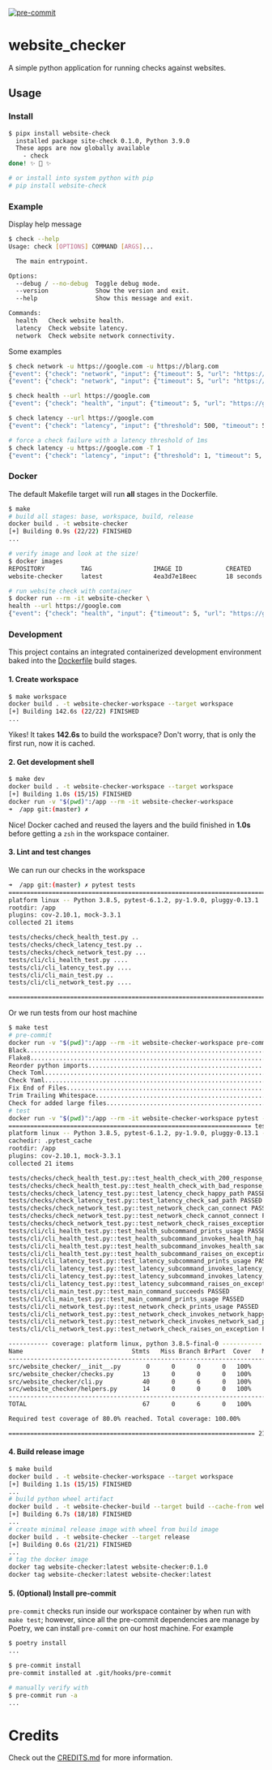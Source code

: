 <!-- [![Tests](https://github.com/aidanmelen/website-checker/workflows/Tests/badge.svg)](https://github.com/aidanmelen/website-checker/actions?workflow=Tests) -->
<!-- [![Codecov](https://codecov.io/gh/aidanmelen/website-checker/branch/master/graph/badge.svg)](https://codecov.io/gh/aidanmelen/website-checker) -->
<!-- [![PyPI](https://img.shields.io/pypi/v/website-checker.svg)](https://pypi.org/project/website-checker/) -->
<!-- [![Read the Docs](https://readthedocs.org/projects/website-checker/badge/)](https://website-checker.readthedocs.io/) -->
[![pre-commit](https://img.shields.io/badge/pre--commit-enabled-brightgreen?logo=pre-commit&logoColor=white)](https://github.com/pre-commit/pre-commit)

# website_checker

A simple python application for running checks against websites.

## Usage

### Install

```bash
$ pipx install website-check
  installed package site-check 0.1.0, Python 3.9.0
  These apps are now globally available
    - check
done! ✨ 🌟 ✨

# or install into system python with pip
# pip install website-check
```

### Example

Display help message

```bash
$ check --help
Usage: check [OPTIONS] COMMAND [ARGS]...

  The main entrypoint.

Options:
  --debug / --no-debug  Toggle debug mode.
  --version             Show the version and exit.
  --help                Show this message and exit.

Commands:
  health   Check website health.
  latency  Check website latency.
  network  Check website network connectivity.
```

Some examples

```bash
$ check network -u https://google.com -u https://blarg.com
{"event": {"check": "network", "input": {"timeout": 5, "url": "https://google.com"}, "output": "pass"}, "logger": "website-checker", "timestamp": "2020-11-30T05:27:23.413281"}
{"event": {"check": "network", "input": {"timeout": 5, "url": "https://blarg.com"}, "output": "fail"}, "logger": "website-checker", "timestamp": "2020-11-30T05:27:23.443994"}

$ check health --url https://google.com
{"event": {"check": "health", "input": {"timeout": 5, "url": "https://google.com"}, "output": "pass"}, "logger": "website-checker", "timestamp": "2020-11-30T05:27:49.413241"}

$ check latency --url https://google.com
{"event": {"check": "latency", "input": {"threshold": 500, "timeout": 5, "url": "https://google.com"}, "output": "pass"}, "logger": "website-checker", "timestamp": "2020-11-30T05:28:14.460530"}

# force a check failure with a latency threshold of 1ms
$ check latency -u https://google.com -T 1
{"event": {"check": "latency", "input": {"threshold": 1, "timeout": 5, "url": "https://google.com"}, "output": "fail"}, "logger": "website-checker", "timestamp": "2020-11-30T15:17:30.897261"}
```

### Docker

The default Makefile target will run **all** stages in the Dockerfile.

```bash
$ make
# build all stages: base, workspace, build, release
docker build . -t website-checker
[+] Building 0.9s (22/22) FINISHED
...

# verify image and look at the size!
$ docker images
REPOSITORY          TAG                 IMAGE ID            CREATED             SIZE
website-checker     latest              4ea3d7e18eec        18 seconds ago      55.6MB

# run website check with container
$ docker run --rm -it website-checker \
health --url https://google.com
{"event": {"check": "health", "input": {"timeout": 5, "url": "https://google.com"}, "output": "pass"}, "logger": "website-checker", "timestamp": "2020-11-30T05:00:23.444290"}
```

### Development

This project contains an integrated containerized development environment baked into the [Dockerfile](./Dockerfile) build stages.

#### 1. Create workspace

```bash
$ make workspace
docker build . -t website-checker-workspace --target workspace
[+] Building 142.6s (22/22) FINISHED
...
```

Yikes! It takes **142.6s** to build the workspace? Don't worry, that is only the first run, now it is cached.

#### 2. Get development shell

```bash
$ make dev
docker build . -t website-checker-workspace --target workspace
[+] Building 1.0s (15/15) FINISHED
docker run -v "$(pwd)":/app --rm -it website-checker-workspace
➜  /app git:(master) ✗
```

Nice! Docker cached and reused the layers and the build finished in **1.0s** before getting a `zsh` in the workspace container.

#### 3. Lint and test changes

We can run our checks in the workspace

```bash
➜  /app git:(master) ✗ pytest tests
====================================================================================== test session starts ======================================================================================
platform linux -- Python 3.8.5, pytest-6.1.2, py-1.9.0, pluggy-0.13.1
rootdir: /app
plugins: cov-2.10.1, mock-3.3.1
collected 21 items

tests/checks/check_health_test.py ..                                                                                                                                                      [  9%]
tests/checks/check_latency_test.py ..                                                                                                                                                     [ 19%]
tests/checks/check_network_test.py ...                                                                                                                                                    [ 33%]
tests/cli/cli_health_test.py ....                                                                                                                                                         [ 52%]
tests/cli/cli_latency_test.py ....                                                                                                                                                        [ 71%]
tests/cli/cli_main_test.py ..                                                                                                                                                             [ 80%]
tests/cli/cli_network_test.py ....                                                                                                                                                        [100%]

====================================================================================== 21 passed in 0.25s =======================================================================================
```

Or we run tests from our host machine

```bash
$ make test
# pre-commit
docker run -v "$(pwd)":/app --rm -it website-checker-workspace pre-commit run -a
Black....................................................................Passed
Flake8...................................................................Passed
Reorder python imports...................................................Passed
Check Toml...............................................................Passed
Check Yaml...............................................................Passed
Fix End of Files.........................................................Passed
Trim Trailing Whitespace.................................................Passed
Check for added large files..............................................Passed
# test
docker run -v "$(pwd)":/app --rm -it website-checker-workspace pytest -vvv --cov src -vvv
=================================================================== test session starts ====================================================================
platform linux -- Python 3.8.5, pytest-6.1.2, py-1.9.0, pluggy-0.13.1 -- /root/.cache/pypoetry/virtualenvs/website-checker-9TtSrW0h-py3.8/bin/python
cachedir: .pytest_cache
rootdir: /app
plugins: cov-2.10.1, mock-3.3.1
collected 21 items

tests/checks/check_health_test.py::test_health_check_with_200_response_code PASSED                                                                   [  4%]
tests/checks/check_health_test.py::test_health_check_with_bad_response_code PASSED                                                                   [  9%]
tests/checks/check_latency_test.py::test_latency_check_happy_path PASSED                                                                             [ 14%]
tests/checks/check_latency_test.py::test_latency_check_sad_path PASSED                                                                               [ 19%]
tests/checks/check_network_test.py::test_network_check_can_connect PASSED                                                                            [ 23%]
tests/checks/check_network_test.py::test_network_check_cannot_connect PASSED                                                                         [ 28%]
tests/checks/check_network_test.py::test_network_check_raises_exception_on_sad_path PASSED                                                           [ 33%]
tests/cli/cli_health_test.py::test_health_subcommand_prints_usage PASSED                                                                             [ 38%]
tests/cli/cli_health_test.py::test_health_subcommand_invokes_health_happy_path PASSED                                                                [ 42%]
tests/cli/cli_health_test.py::test_health_subcommand_invokes_health_sad_path PASSED                                                                  [ 47%]
tests/cli/cli_health_test.py::test_health_subcommand_raises_on_exception PASSED                                                                      [ 52%]
tests/cli/cli_latency_test.py::test_latency_subcommand_prints_usage PASSED                                                                           [ 57%]
tests/cli/cli_latency_test.py::test_latency_subcommand_invokes_latency_happy_path PASSED                                                             [ 61%]
tests/cli/cli_latency_test.py::test_latency_subcommand_invokes_latency_sad_path PASSED                                                               [ 66%]
tests/cli/cli_latency_test.py::test_latency_subcommand_raises_on_exception PASSED                                                                    [ 71%]
tests/cli/cli_main_test.py::test_main_command_succeeds PASSED                                                                                        [ 76%]
tests/cli/cli_main_test.py::test_main_command_prints_usage PASSED                                                                                    [ 80%]
tests/cli/cli_network_test.py::test_network_check_prints_usage PASSED                                                                                [ 85%]
tests/cli/cli_network_test.py::test_network_check_invokes_network_happy_path PASSED                                                                  [ 90%]
tests/cli/cli_network_test.py::test_network_check_invokes_network_sad_path PASSED                                                                    [ 95%]
tests/cli/cli_network_test.py::test_network_check_raises_on_exception PASSED                                                                         [100%]

----------- coverage: platform linux, python 3.8.5-final-0 -----------
Name                              Stmts   Miss Branch BrPart  Cover   Missing
-----------------------------------------------------------------------------
src/website_checker/__init__.py       0      0      0      0   100%
src/website_checker/checks.py        13      0      0      0   100%
src/website_checker/cli.py           40      0      6      0   100%
src/website_checker/helpers.py       14      0      0      0   100%
-----------------------------------------------------------------------------
TOTAL                                67      0      6      0   100%

Required test coverage of 80.0% reached. Total coverage: 100.00%

==================================================================== 21 passed in 1.50s ====================================================================
```

#### 4. Build release image

```bash
$ make build
docker build . -t website-checker-workspace --target workspace
[+] Building 1.1s (15/15) FINISHED
...
# build python wheel artifact
docker build . -t website-checker-build --target build --cache-from website-checker-workspace
[+] Building 6.7s (18/18) FINISHED
...
# create minimal release image with wheel from build image
docker build . -t website-checker --target release
[+] Building 0.6s (21/21) FINISHED
...
# tag the docker image
docker tag website-checker:latest website-checker:0.1.0
docker tag website-checker:latest website-checker:latest
```

#### 5. (Optional) Install pre-commit

`pre-commit` checks run inside our workspace container by when run with `make test`; however, since all the pre-commit dependencies are manage by Poetry, we can install `pre-commit` on our host machine. For example

```bash
$ poetry install
...

$ pre-commit install
pre-commit installed at .git/hooks/pre-commit

# manually verify with
$ pre-commit run -a
...
```

# Credits

Check out the [CREDITS.md](./docs/CREDITS.md) for more information.
